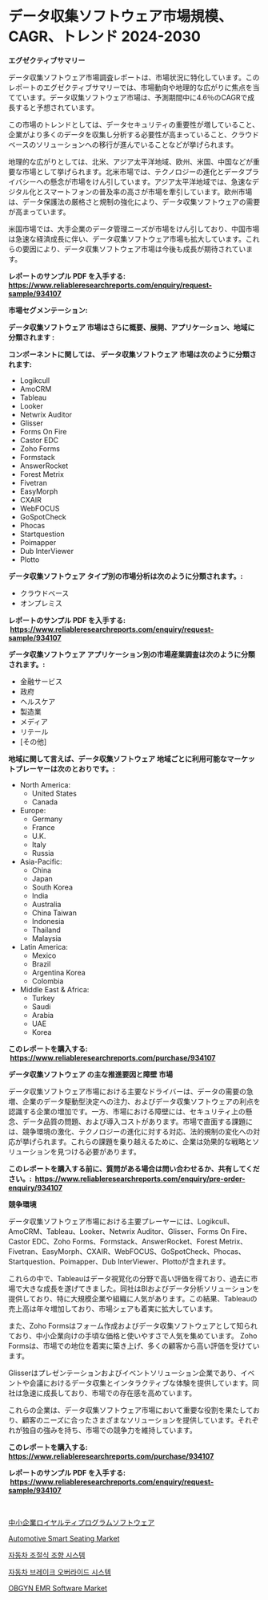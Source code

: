 <p><h1>データ収集ソフトウェア市場規模、CAGR、トレンド 2024-2030</h1></p><p><strong>エグゼクティブサマリー</strong></p>
<p><p>データ収集ソフトウェア市場調査レポートは、市場状況に特化しています。このレポートのエグゼクティブサマリーでは、市場動向や地理的な広がりに焦点を当てています。データ収集ソフトウェア市場は、予測期間中に4.6％のCAGRで成長すると予想されています。</p><p>この市場のトレンドとしては、データセキュリティの重要性が増していること、企業がより多くのデータを収集し分析する必要性が高まっていること、クラウドベースのソリューションへの移行が進んでいることなどが挙げられます。</p><p>地理的な広がりとしては、北米、アジア太平洋地域、欧州、米国、中国などが重要な市場として挙げられます。北米市場では、テクノロジーの進化とデータプライバシーへの懸念が市場をけん引しています。アジア太平洋地域では、急速なデジタル化とスマートフォンの普及率の高さが市場を牽引しています。欧州市場は、データ保護法の厳格さと規制の強化により、データ収集ソフトウェアの需要が高まっています。</p><p>米国市場では、大手企業のデータ管理ニーズが市場をけん引しており、中国市場は急速な経済成長に伴い、データ収集ソフトウェア市場も拡大しています。これらの要因により、データ収集ソフトウェア市場は今後も成長が期待されています。</p></p>
<p><strong>レポートのサンプル PDF を入手する: <a href="https://www.reliableresearchreports.com/enquiry/request-sample/934107">https://www.reliableresearchreports.com/enquiry/request-sample/934107</a></strong></p>
<p><strong>市場セグメンテーション:</strong></p>
<p><strong> データ収集ソフトウェア 市場はさらに概要、展開、アプリケーション、地域に分類されます :</strong></p>
<p><strong>コンポーネントに関しては、 データ収集ソフトウェア 市場は次のように分類されます: &nbsp;</strong></p>
<p><ul><li>Logikcull</li><li>AmoCRM</li><li>Tableau</li><li>Looker</li><li>Netwrix Auditor</li><li>Glisser</li><li>Forms On Fire</li><li>Castor EDC</li><li>Zoho Forms</li><li>Formstack</li><li>AnswerRocket</li><li>Forest Metrix</li><li>Fivetran</li><li>EasyMorph</li><li>CXAIR</li><li>WebFOCUS</li><li>GoSpotCheck</li><li>Phocas</li><li>Startquestion</li><li>Poimapper</li><li>Dub InterViewer</li><li>Plotto</li></ul></p>
<p><strong> データ収集ソフトウェア タイプ別の市場分析は次のように分類されます。:</strong></p>
<p><ul><li>クラウドベース</li><li>オンプレミス</li></ul></p>
<p><strong>レポートのサンプル PDF を入手する: &nbsp;<a href="https://www.reliableresearchreports.com/enquiry/request-sample/934107">https://www.reliableresearchreports.com/enquiry/request-sample/934107</a></strong></p>
<p><strong> データ収集ソフトウェア アプリケーション別の市場産業調査は次のように分類されます。:</strong></p>
<p><ul><li>金融サービス</li><li>政府</li><li>ヘルスケア</li><li>製造業</li><li>メディア</li><li>リテール</li><li>[その他]</li></ul></p>
<p><strong>地域に関して言えば、データ収集ソフトウェア 地域ごとに利用可能なマーケットプレーヤーは次のとおりです。:</strong></p>
<p><ul>
    <li>
        North America:
        <ul>
            <li>United States</li>
            <li>Canada</li>
        </ul>
    </li>
    <li>
        Europe:
        <ul>
            <li>Germany</li>
            <li>France</li>
            <li>U.K.</li>
            <li>Italy</li>
            <li>Russia</li>
        </ul>
    </li>
    <li>
        Asia-Pacific:
        <ul>
            <li>China</li>
            <li>Japan</li>
            <li>South Korea</li>
            <li>India</li>
            <li>Australia</li>
            <li>China Taiwan</li>
            <li>Indonesia</li>
            <li>Thailand</li>
            <li>Malaysia</li>
        </ul>
    </li>
    <li>
        Latin America:
        <ul>
            <li>Mexico</li>
            <li>Brazil</li>
            <li>Argentina Korea</li>
            <li>Colombia</li>
        </ul>
    </li>
    <li>
        Middle East & Africa:
        <ul>
            <li>Turkey</li>
            <li>Saudi</li>
            <li>Arabia</li>
            <li>UAE</li>
            <li>Korea</li>
        </ul>
    </li>
    </ul></p>
<p><strong>このレポートを購入する: &nbsp;<a href="https://www.reliableresearchreports.com/purchase/934107">https://www.reliableresearchreports.com/purchase/934107</a></strong></p>
<p><strong>データ収集ソフトウェア の主な推進要因と障壁 市場</strong></p>
<p><p>データ収集ソフトウェア市場における主要なドライバーは、データの需要の急増、企業のデータ駆動型決定への注力、およびデータ収集ソフトウェアの利点を認識する企業の増加です。一方、市場における障壁には、セキュリティ上の懸念、データ品質の問題、および導入コストがあります。市場で直面する課題には、競争環境の激化、テクノロジーの進化に対する対応、法的規制の変化への対応が挙げられます。これらの課題を乗り越えるために、企業は効果的な戦略とソリューションを見つける必要があります。</p></p>
<p><strong>このレポートを購入する前に、質問がある場合は問い合わせるか、共有してください。:&nbsp; <a href="https://www.reliableresearchreports.com/enquiry/pre-order-enquiry/934107">https://www.reliableresearchreports.com/enquiry/pre-order-enquiry/934107</a></strong></p>
<p><strong>競争環境</strong></p>
<p><p>データ収集ソフトウェア市場における主要プレーヤーには、Logikcull、AmoCRM、Tableau、Looker、Netwrix Auditor、Glisser、Forms On Fire、Castor EDC、Zoho Forms、Formstack、AnswerRocket、Forest Metrix、Fivetran、EasyMorph、CXAIR、WebFOCUS、GoSpotCheck、Phocas、Startquestion、Poimapper、Dub InterViewer、Plottoが含まれます。</p><p>これらの中で、Tableauはデータ視覚化の分野で高い評価を得ており、過去に市場で大きな成長を遂げてきました。同社はBIおよびデータ分析ソリューションを提供しており、特に大規模企業や組織に人気があります。この結果、Tableauの売上高は年々増加しており、市場シェアも着実に拡大しています。</p><p>また、Zoho Formsはフォーム作成およびデータ収集ソフトウェアとして知られており、中小企業向けの手頃な価格と使いやすさで人気を集めています。 Zoho Formsは、市場での地位を着実に築き上げ、多くの顧客から高い評価を受けています。</p><p>Glisserはプレゼンテーションおよびイベントソリューション企業であり、イベントや会議におけるデータ収集とインタラクティブな体験を提供しています。同社は急速に成長しており、市場での存在感を高めています。</p><p>これらの企業は、データ収集ソフトウェア市場において重要な役割を果たしており、顧客のニーズに合ったさまざまなソリューションを提供しています。それぞれが独自の強みを持ち、市場での競争力を維持しています。</p></p>
<p><strong>このレポートを購入する: &nbsp; <a href="https://www.reliableresearchreports.com/purchase/934107">https://www.reliableresearchreports.com/purchase/934107</a></strong></p>
<p><strong>レポートのサンプル PDF を入手する: &nbsp;<a href="https://www.reliableresearchreports.com/enquiry/request-sample/934107">https://www.reliableresearchreports.com/enquiry/request-sample/934107</a></strong><strong></strong></p>
<p>&nbsp;</p>
<p><p><a href="https://github.com/ppmazlotr77499/Market-Research-Report-List-1/blob/main/4607237184327.md">中小企業ロイヤルティプログラムソフトウェア</a></p><p><a href="https://issuu.com/reportprime-2/docs/automotive-smart-seating-market-size-2030.pptx">Automotive Smart Seating Market</a></p><p><a href="https://github.com/vsap75a286l/Market-Research-Report-List-1/blob/main/9710621184353.md">자동차 조절식 조향 시스템</a></p><p><a href="https://github.com/idcefvhkdut6/Market-Research-Report-List-1/blob/main/9653345184352.md">자동차 브레이크 오버라이드 시스템</a></p><p><a href="https://github.com/GroverBarry/Market-Research-Report-List-4/blob/main/obgyn-emr-software-market.md">OBGYN EMR Software Market</a></p></p>